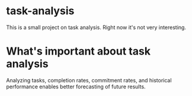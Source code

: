 # task-analysis
This is a small project on task analysis.  Right now it's not very interesting.  

# What's important about task analysis
Analyzing tasks, completion rates, commitment rates, and historical performance enables better forecasting of future results.  

